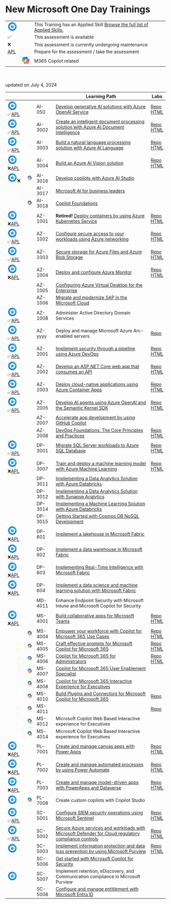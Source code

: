 # New Microsoft One Day Trainings


|   |   |   |
| - | - | - |
| <img src="media/apl.png" width="30"> |   | This Training has an Applied Skill [Browse the full list of Applied Skills.](https://learn.microsoft.com/en-us/credentials/browse/?credential_types=applied%20skills)  |
| ✅ |   | This assessment is available |
| ❌ |   | This assessment is currently undergoing maintenance |
| [APL]() |  | Prepare for the assessment / take the assessment |
|   | <img src="media/copilot.png" width="30"> | M365 Copilot related |

<br>
<br>
updated on July 4, 2024

[copilot]: media/copilot.png

|                                      |                                        |         | Learning Path                                                                                                         | Labs                                     |
| -------------------------------------| -------------------------------------- | ------- | --------------------------------------------------------------------------------------------------------------------- |------------------------------------------|
| <img src="media/apl.png" width="30">✅[APL][050 APL]|                                        | AI-050  | [Develop generative AI solutions with Azure OpenAI Service][050 LP]                                                   | [Repo][050 Repo]  <br> [HTML][050 HTML]  |
| <img src="media/apl.png" width="30">✅[APL][3002 APL]|                                        | AI-3002 | [Create an intelligent document processing solution with Azure AI Document Intelligence][3002 LP]                     | [Repo][3002 Repo] <br> [HTML][3002 HTML] |
| <img src="media/apl.png" width="30">✅[APL][3003 APL]|                                        | AI-3003 | [Build a natural language processing solution with Azure AI Language][3003 LP]                                        | [Repo][3003 Repo] <br> [HTML][3003 HTML] |
| <img src="media/apl.png" width="30">❌[APL][3004 APL]|                                        | AI-3004 | [Build an Azure AI Vision solution][3004 LP]                                                                          | [Repo][3004 Repo] <br> [HTML][3004 HTML] |
| <img src="media/apl.png" width="30">❌|<img src="media/copilot.png" width="50">| AI-3016 | [Develop copilots with Azure AI Studio][3016 LP]                                                                      |                                          |
|                                      |                                        | AI-3017 | [Microsoft AI for business leaders][3017 LP]                                                                          |                                          |
|                                      |<img src="media/copilot.png" width="50">| AI-3018 | [Copilot Foundations][3018 LP]                                                                                        |                                          |
| <img src="media/apl.png" width="30">❌[APL][1001 APL]|                                        | AZ-1001 | **Retired!** [Deploy containers by using Azure Kubernetes Service][1001 LP]                                           | [Repo][1001 Repo] <br> [HTML][1001 HTML] |
| <img src="media/apl.png" width="30">✅[APL][1002 APL]|                                        | AZ-1002 | [Configure secure access to your workloads using Azure networking][1002 LP]                                           | [Repo][1002 Repo] <br> [HTML][1002 HTML] |
| <img src="media/apl.png" width="30">✅[APL][1003 APL]|                                        | AZ-1003 | [Secure storage for Azure Files and Azure Blob Storage][1003 LP]                                                      | [Repo][1003 Repo] <br> [HTML][1003 HTML] |
| <img src="media/apl.png" width="30">❌[APL][1004 APL]|                                        | AZ-1004 | [Deploy and configure Azure Monitor][1004 LP]                                                                         | [Repo][1004 Repo] <br> [HTML][1004 HTML] |
|                                      |                                        | AZ-1005 | [Configuring Azure Virtual Desktop for the Enterprise][1005 LP]                                                       |                                          |
|                                      |                                        | AZ-1006 | [Migrate and modernize SAP in the Microsoft Cloud][1006 LP]                                                           |                                          |
| <img src="media/apl.png" width="30">✅[APL][1008 APL]|                                         | AZ-1008 | Administer Active Directory Domain Services                                                                           |                                          |
| <img src="media/apl.png" width="30">✅[APL][yyyy APL]|                                         | AZ-yyyy | Deploy and manage Microsoft Azure Arc-enabled servers                                                                 | [Repo][yyyy Repo]                                          |
| <img src="media/apl.png" width="30">✅[APL][2001 APL]|                                         | AZ-2001 | [Implement security through a pipeline using Azure DevOps][2001 LP]                                                   | [Repo][2001 Repo] <br> [HTML][2001 HTML] |
| <img src="media/apl.png" width="30">✅[APL][2002 APL]|                                         | AZ-2002 | [Develop an ASP.NET Core web app that consumes an API][2002 LP]                                                       | [Repo][2002 Repo] <br> [HTML][2002 HTML] |
| <img src="media/apl.png" width="30">✅[APL][2003 APL]|                                         | AZ-2003 | [Deploy cloud-native applications using Azure Container Apps][2003 LP]                                                | [Repo][2003 Repo] <br> [HTML][2003 HTML] |
| <img src="media/apl.png" width="30">✅[APL][2005 APL]|                                         | AZ-2005 | [Develop AI agents using Azure OpenAI and the Semantic Kernel SDK][2005 LP]                                           | [Repo][2005 Repo] <br> [HTML][2005 HTML] |
|                                     |                                        | AZ-2007 | [Accelerate app development by using GitHub Copilot][2007 LP]                                                         |                                          |
|                                     |                                        | AZ-2008 | [DevOps Foundations: The Core Principles and Practices][2008 LP]                                                      | [Repo][2008 Repo] <br> [HTML][2008 HTML] |
| <img src="media/apl.png" width="30">✅[APL][3001 APL]|                                        | DP-3001 | [Migrate SQL Server workloads to Azure SQL Database][3001 LP]                                                         | [Repo][3001 Repo] <br> [HTML][3001 HTML] |
| <img src="media/apl.png" width="30">❌[APL][3007 APL]|                                        | DP-3007 | [Train and deploy a machine learning model with Azure Machine Learning][3007 LP]                                      | [Repo][3007 Repo] <br> [HTML][3007 HTML] |
|                                     |                                        | DP-3011 | [Implementing a Data Analytics Solution with Azure Databricks][3011 LP]                                               |                                          |
|                                     |                                        | DP-3012 | [Implementing a Data Analytics Solution with Synapse Analytics][3012 LP]                                              |                                          |
|                                     |                                        | DP-3014 | [Implementing a Machine Learning Solution with Azure Databricks][3014 LP]                                             |                                          |
|                                     |                                        | DP-3015 | [Getting Started with Cosmos DB NoSQL Development][3015 LP]                                                           |                                          |
| <img src="media/apl.png" width="30">❌[APL][601 APL]|                                        | DP-601  | [Implement a lakehouse in Microsoft Fabric][601 LP]                                                                   |                                          |
| <img src="media/apl.png" width="30">❌[APL][602 APL]|                                        | DP-602  | [Implement a data warehouse in Microsoft Fabric][602 LP]                                                              |                                          |
| <img src="media/apl.png" width="30">❌[APL][603 APL]|                                        | DP-603  | [Implementing Real-Time Intelligence with Microsoft Fabric][603 LP]                                                   |                                          |
| <img src="media/apl.png" width="30">❌[APL][604 APL]|                                        | DP-604  | [Implement a data science and machine learning solution with Microsoft Fabric][604 LP]                                |                                          |
|                                     |                                        | MD-4011 | Enhance Endpoint Security with Microsoft Intune and Microsoft Copilot for Security                                    |                                          |
| <img src="media/apl.png" width="30">❌[APL][4001 APL]|                                        | MS-4001 | [Build collaborative apps for Microsoft Teams][4001 LP]                                                               | [Repo][4001 Repo] <br> [HTML][4001 HTML] |
|                                     |<img src="media/copilot.png" width="50">| MS-4004 | [Empower your workforce with Copilot for Microsoft 365 Use Cases][4004 LP]                                            | [Repo][4004 Repo] <br> [HTML][4004 HTML] |
|                                     |<img src="media/copilot.png" width="50">| MS-4005 | [Craft effective prompts for Microsoft Copilot for Microsoft 365][4005 LP]                                            | [Repo][4005 Repo] <br> [HTML][4005 HTML] |
|                                     |<img src="media/copilot.png" width="50">| MS-4006 | [Copilot for Microsoft 365 for Administrators][4006 LP]                                                               | [Repo][4006 Repo] <br> [HTML][4006 HTML] |
|                                     |<img src="media/copilot.png" width="50">| MS-4007 | [Copilot for Microsoft 365 User Enablement Specialist][4007 LP]                                                       |                                          |
|                                     |<img src="media/copilot.png" width="50">| MS-4008 | [Copilot for Microsoft 365 Interactive Experience for Executives][4008 LP]                                            |                                          |
|                                     |<img src="media/copilot.png" width="50">| MS-4010 | [Build Plugins and Connectors for Microsoft Copilot for Microsoft 365][4010 LP]                                       | [Repo][4010 Repo]                        |
|                                     |<img src="media/copilot.png" width="50">| MS-4011 |                                       | [Repo][4010 Repo]                        |
|                                     |<img src="media/copilot.png" width="50">| MS-4012 | Microsoft Copilot Web Based Interactive experience for Executives                                                     |                                          |
|                                     |<img src="media/copilot.png" width="50">| MS-4014 | Microsoft Copilot Web Based Interactive experience for Executives                                                     |                                          |
| <img src="media/apl.png" width="30">❌[APL][7001 APL]|                                        | PL-7001 | [Create and manage canvas apps with Power Apps][7001 LP]                                                              | [Repo][7001 Repo] <br> [HTML][7001 HTML] |
| <img src="media/apl.png" width="30">❌[APL][7002 APL]|                                        | PL-7002 | [Create and manage automated processes by using Power Automate][7002 LP]                                              | [Repo][7002 Repo] <br> [HTML][7002 HTML] |
| <img src="media/apl.png" width="30">❌[APL][7003 APL]|                                        | PL-7003 | [Create and manage model-driven apps with PowerApps and Dataverse][7003 LP]                                           | [Repo][7003 Repo] <br> [HTML][7003 HTML] |
| <img src="media/apl.png" width="30">|<img src="media/copilot.png" width="50">| PL-7008 | Create custom copilots with Copilot Studio                                                                            |                                          |
| <img src="media/apl.png" width="30">✅[APL][5001 APL]|                                        | SC-5001 | [Configure SIEM security operations using Microsoft Sentinel][5001 LP]                                                | [Repo][5001 Repo] <br> [HTML][5001 HTML] |
| <img src="media/apl.png" width="30">✅[APL][5002 APL]|                                        | SC-5002 | [Secure Azure services and workloads with Microsoft Defender for Cloud regulatory compliance controls][5002 LP]       | [Repo][5002 Repo] <br> [HTML][5002 HTML] |
| <img src="media/apl.png" width="30">|                                        | SC-5003 | [Implement information protection and data loss prevention by using Microsoft Purview][5003 LP]                       | [Repo][5003 Repo] <br> [HTML][5003 HTML] |
|                                     |                                        | SC-5006 | [Get started with Microsoft Copilot for Security][5006 LP]                                                            |                                          |
| <img src="media/apl.png" width="30">|                                        | SC-5007 | Implement retention, eDiscovery, and Communication compliance in Microsoft Purview                                    |                                          |
|                                     |                                        | SC-5008 | [Configure and manage entitlement with Microsoft Entra ID][5008 LP]                                                   |                                          |



[1008 LP]:   https://learn.microsoft.com/en-us/training/paths/administer-active-directory-domain-services/
[1008 APL]:  https://learn.microsoft.com/en-us/credentials/applied-skills/administer-active-directory-domain-services/

[yyyy LP]:    https://learn.microsoft.com/en-us/training/paths/deploy-manage-azure-arc-enabled-servers/
[yyyy APL]:   https://learn.microsoft.com/en-us/credentials/applied-skills/deploy-and-manage-microsoft-azure-arc-enabled-servers/
[yyyy Repo]:  https://github.com/MicrosoftLearning/Deploy-and-manage-Azure-Arc-enabled-Servers

[050 LP]:   https://learn.microsoft.com/en-us/training/paths/develop-ai-solutions-azure-openai/
[050 APL]:  https://learn.microsoft.com/en-us/credentials/applied-skills/develop-generative-ai-solutions-with-azure-openai-service/
[050 Repo]: https://github.com/MicrosoftLearning/mslearn-openai/tree/main
[050 HTML]: https://microsoftlearning.github.io/mslearn-openai/

[1001 LP]:   https://learn.microsoft.com/en-us/training/paths/deploy-manage-containers-azure-kubernetes-service/
[1001 APL]:  https://learn.microsoft.com/en-us/credentials/applied-skills/deploy-containers-by-using-azure-kubernetes-service/
[1001 Repo]: https://github.com/MicrosoftLearning/deploy-and-manage-containers-with-azure-kubernetes-service
[1001 HTML]: https://github.com/MicrosoftLearning/deploy-and-manage-containers-with-azure-kubernetes-service/blob/master/Instructions/Labs/Complete%20Guided%20Exercise-Deploy%20Applications%20to%20AKS.md

[1002 LP]:   https://learn.microsoft.com/en-us/training/paths/configure-secure-workloads-using-azure-virtual-networking/
[1002 APL]:  https://learn.microsoft.com/en-us/credentials/applied-skills/configure-secure-workloads-use-azure-virtual-networking/
[1002 Repo]: https://github.com/MicrosoftLearning/Configure-secure-access-to-workloads-with-Azure-virtual-networking-services
[1002 HTML]: https://microsoftlearning.github.io/Configure-secure-access-to-workloads-with-Azure-virtual-networking-services/

[1003 LP]:   https://learn.microsoft.com/en-us/training/paths/implement-storage-azure-files-azure-blob-storage/
[1003 APL]:  https://learn.microsoft.com/en-us/credentials/applied-skills/secure-storage-azure-files-azure-blob-storage/
[1003 Repo]: https://github.com/MicrosoftLearning/Secure-storage-for-Azure-Files-and-Azure-Blob-Storage
[1003 HTML]: https://microsoftlearning.github.io/Secure-storage-for-Azure-Files-and-Azure-Blob-Storage/

[1004 LP]:   https://learn.microsoft.com/en-us/training/paths/deploy-configure-azure-monitor/
[1004 APL]:  https://learn.microsoft.com/en-us/credentials/applied-skills/deploy-and-configure-azure-monitor/
[1004 Repo]: https://github.com/MicrosoftLearning/APL-1004-deploy-configure-azure-monitor
[1004 HTML]: https://microsoftlearning.github.io/APL-1004-deploy-configure-azure-monitor/

[1005 LP]:   https://learn.microsoft.com/en-us/training/courses/az-1005

[1006 LP]:   https://learn.microsoft.com/en-us/training/courses/az-1006

[2001 LP]:   https://learn.microsoft.com/en-us/training/paths/implement-security-through-pipeline-using-devops/
[2001 APL]:  https://learn.microsoft.com/en-us/credentials/applied-skills/implement-security-through-pipeline-using-devops/
[2001 Repo]: https://github.com/MicrosoftLearning/implement-security-through-pipeline-using-devops
[2001 HTML]: https://microsoftlearning.github.io/implement-security-through-pipeline-using-devops/

[2002 LP]:   https://learn.microsoft.com/en-us/training/paths/develop-asp-core-api/
[2002 APL]:  https://learn.microsoft.com/en-us/credentials/applied-skills/develop-an-aspnet-core-web-app-that-consumes-an-api/
[2002 Repo]: https://github.com/MicrosoftLearning/APL-2002-develop-aspnet-core-consumes-api
[2002 HTML]: https://microsoftlearning.github.io/APL-2002-develop-aspnet-core-consumes-api/

[2003 LP]:   https://learn.microsoft.com/en-us/training/paths/deploy-cloud-native-applications-to-azure-container-apps/
[2003 APL]:  https://learn.microsoft.com/en-us/credentials/applied-skills/deploy-cloud-native-apps-using-azure-container-apps/
[2003 Repo]: https://github.com/MicrosoftLearning/az-2003-deploy-cloud-native-applications-using-azure-container-apps
[2003 HTML]: https://microsoftlearning.github.io/az-2003-deploy-cloud-native-applications-using-azure-container-apps/

[2005 LP]:   https://learn.microsoft.com/en-us/training/paths/develop-ai-agents-azure-open-ai-semantic-kernel-sdk/
[2005 APL]:  https://learn.microsoft.com/en-us/credentials/applied-skills/develop-ai-agents-using-microsoft-azure-openai-and-semantic-kernel/
[2005 Repo]: https://github.com/MicrosoftLearning/AZ-2005-Develop-AI-agents-OpenAI-Semantic-Kernel-SDK
[2005 HTML]: https://github.com/MicrosoftLearning/AZ-2005-Develop-AI-agents-OpenAI-Semantic-Kernel-SDK/tree/master/Instructions/Labs

[2007 LP]:   https://learn.microsoft.com/en-us/training/paths/accelerate-app-development-using-github-copilot/

[2008 LP]:   https://learn.microsoft.com/en-us/training/paths/devops-foundations-core-principles-practices/
[2008 Repo]: https://github.com/MicrosoftLearning/AZ-2008_DevOps_Foundations_Core_Principles_Practices
[2008 HTML]: https://microsoftlearning.github.io/AZ-2008_DevOps_Foundations_Core_Principles_Practices/

[3001 LP]:   https://learn.microsoft.com/en-us/training/paths/migrate-sql-workloads-azure/
[3001 APL]:  https://learn.microsoft.com/en-us/credentials/applied-skills/migrate-sql-workloads-azure-sql-database/
[3001 Repo]: https://github.com/MicrosoftLearning/mslearn-sql-migration
[3001 HTML]: https://microsoftlearning.github.io/mslearn-sql-migration/

[3002 LP]:   https://learn.microsoft.com/en-us/training/paths/extract-data-from-forms-document-intelligence/
[3002 APL]:  https://learn.microsoft.com/en-us/credentials/applied-skills/create-intelligent-document-solution-azure-ai/
[3002 Repo]: https://github.com/MicrosoftLearning/mslearn-ai-document-intelligence
[3002 HTML]: https://microsoftlearning.github.io/mslearn-ai-document-intelligence

[3003 LP]:   https://learn.microsoft.com/en-us/training/paths/develop-language-solutions-azure-ai/
[3003 APL]:  https://learn.microsoft.com/en-us/credentials/applied-skills/build-natural-language-solution-azure-ai/
[3003 Repo]: https://github.com/MicrosoftLearning/mslearn-ai-language
[3003 HTML]: https://microsoftlearning.github.io/mslearn-ai-language

[3004 LP]:   https://learn.microsoft.com/en-us/training/paths/create-computer-vision-solutions-azure-ai/
[3004 APL]:  https://learn.microsoft.com/en-us/credentials/applied-skills/build-azure-ai-vision-solution/
[3004 Repo]: https://github.com/MicrosoftLearning/mslearn-ai-vision
[3004 HTML]: https://microsoftlearning.github.io/mslearn-ai-vision/

[3007 LP]:   https://learn.microsoft.com/en-us/training/paths/train-deploy-machine-learning-model/
[3007 APL]:  https://learn.microsoft.com/en-us/credentials/applied-skills/train-and-deploy-a-machine-learning-model-with-azure-machine-learning/
[3007 Repo]: https://github.com/MicrosoftLearning/mslearn-azure-ml
[3007 HTML]: https://microsoftlearning.github.io/mslearn-azure-ml/Instructions/11-Deploy-online-endpoint.html

[3011 LP]:   https://learn.microsoft.com/en-us/training/paths/data-engineer-azure-databricks/

[3012 LP]:   https://learn.microsoft.com/en-us/training/courses/DP-3012

[3014 LP]:   https://learn.microsoft.com/en-us/training/paths/build-operate-machine-learning-solutions-azure-databricks/

[3015 LP]:   https://learn.microsoft.com/en-us/training/courses/dp-3015

[3016 LP]:   https://learn.microsoft.com/en-us/training/paths/create-custom-copilots-ai-studio/

[3017 LP]:   https://learn.microsoft.com/training/paths/transform-your-business-with-microsoft-ai/

[3018 LP]:   https://learn.microsoft.com/training/paths/copilot-foundations/

[601 LP]:    https://learn.microsoft.com/en-us/training/paths/implement-lakehouse-microsoft-fabric/
[601 APL]:   https://learn.microsoft.com/en-us/credentials/applied-skills/implement-lakehouse-microsoft-fabric/

[602 LP]:    https://learn.microsoft.com/en-us/training/paths/work-with-data-warehouses-using-microsoft-fabric/
[602 APL]:   https://learn.microsoft.com/en-us/credentials/applied-skills/work-with-data-warehouses-using-microsoft-fabric/

[603 LP]:    https://learn.microsoft.com/en-us/training/paths/explore-real-time-analytics-microsoft-fabric/
[603 APL]:   https://learn.microsoft.com/en-us/credentials/applied-skills/implement-a-real-time-intelligence-solution-with-microsoft-fabric/

[604 LP]:    https://learn.microsoft.com/en-us/training/paths/implement-data-science-machine-learning-fabric/
[604 APL]:   https://learn.microsoft.com/en-us/credentials/applied-skills/implement-a-data-science-and-machine-learning-solution-with-microsoft-fabric/

[4001 LP]:   https://learn.microsoft.com/en-us/training/paths/build-collaborative-apps-microsoft-teams/
[4001 APL]:  https://learn.microsoft.com/en-us/credentials/applied-skills/build-collaborative-apps-microsoft-teams/
[4001 Repo]: https://github.com/MicrosoftLearning/MS-4001-Build-collaborative-apps-for-Microsoft-Teams
[4001 HTML]: https://microsoftlearning.github.io/MS-4001-Build-collaborative-apps-for-Microsoft-Teams/

[4004 LP]:   https://learn.microsoft.com/en-us/training/paths/empower-workforce-copilot-use-cases/
[4004 Repo]: https://github.com/MicrosoftLearning/MS-4004-Empower-workforce-copilot-use-cases
[4004 HTML]: https://github.com/MicrosoftLearning/MS-4004-Empower-workforce-copilot-use-cases/tree/master/Instructions

[4005 LP]:   https://learn.microsoft.com/en-us/training/paths/craft-effective-prompts-copilot-microsoft-365/
[4005 Repo]: https://github.com/MicrosoftLearning/MS-4005-Craft-effective-prompts-for-Microsoft-Copilot-for-Microsoft-365/
[4005 HTML]: https://github.com/MicrosoftLearning/MS-4005-Craft-effective-prompts-for-Microsoft-Copilot-for-Microsoft-365/tree/master/Instructions

[4006 LP]:   https://learn.microsoft.com/en-us/training/courses/ms-4006
[4006 Repo]: https://github.com/MicrosoftLearning/MS-4006-Copilot-for-Microsoft-365-for-Administrators
[4006 HTML]: https://github.com/MicrosoftLearning/MS-4006-Copilot-for-Microsoft-365-for-Administrators/tree/master/Instructions

[4007 LP]:   https://learn.microsoft.com/en-us/training/paths/explore-how-drive-adoption-microsoft-copilot-m365/

[4008 LP]:   https://learn.microsoft.com/en-us/training/paths/microsoft-copilot-for-microsoft-365-executive-challenge/

[4010 LP]:   https://learn.microsoft.com/en-us/training/paths/build-plugins-connectors-microsoft-copilot-microsoft-365/
[4010 Repo]: https://github.com/MicrosoftLearning/MS-4010-Build-Plugins-Connectors-Microsoft-Copilot-M365

[5001 LP]:   https://learn.microsoft.com/en-us/training/paths/configure-security-information-event-management-operations-using-microsoft-sentinel/
[5001 APL]:  https://learn.microsoft.com/en-us/credentials/applied-skills/configure-siem-security-operations-using-microsoft-sentinel/
[5001 Repo]: https://github.com/MicrosoftLearning/APL-5001-configure-siem-security-operations-using-microsoft-sentinel
[5001 HTML]: https://microsoftlearning.github.io/APL-5001-configure-siem-security-operations-using-microsoft-sentinel/

[5002 LP]:   https://learn.microsoft.com/en-us/training/paths/secure-azure-services-workloads-defender-cloud/
[5002 APL]:  https://learn.microsoft.com/en-us/credentials/applied-skills/secure-azure-services-and-workloads-with-microsoft-defender-for-cloud-regulatory-compliance-controls/
[5002 Repo]: https://github.com/MicrosoftLearning/Secure-Azure-with-Microsoft-Defender-Cloud-Compliance-Controls
[5002 HTML]: https://microsoftlearning.github.io/Secure-Azure-with-Microsoft-Defender-Cloud-Compliance-Controls/

[5003 LP]:   https://learn.microsoft.com/en-us/training/paths/purview-implement-information-protection-data-loss-prevention/
[5003 Repo]: https://github.com/MicrosoftLearning/SC-5003_Information-protection-and-Data-Loss-Prevention
[5003 HTML]: https://microsoftlearning.github.io/SC-5003_Information-protection-and-Data-Loss-Prevention/

[5006 LP]:   https://learn.microsoft.com/en-us/training/paths/security-copilot-and-ai/

[5008 LP]:   https://learn.microsoft.com/en-us/training/paths/configure-manage-entitlement-microsoft-entra-id/

[7001 LP]:   https://learn.microsoft.com/en-us/training/paths/create-manage-canvas-apps-power-apps/
[7001 APL]:  https://learn.microsoft.com/en-us/credentials/applied-skills/create-manage-canvas-apps-power-apps/
[7001 Repo]: https://github.com/MicrosoftLearning/PL-7001-Create-and-manage-canvas-apps-with-Power-Apps
[7001 HTML]: https://github.com/MicrosoftLearning/PL-7001-Create-and-manage-canvas-apps-with-Power-Apps/tree/master/Instructions

[7002 LP]:   https://learn.microsoft.com/en-us/training/paths/create-manage-automated-processes-by-using-power-automate/
[7002 APL]:  https://learn.microsoft.com/en-us/credentials/applied-skills/create-and-manage-automated-processes-with-power-automate/
[7002 Repo]: https://github.com/MicrosoftLearning/PL-7002-Create-and-Manage-Automated-Processes-by-using-Power-Automate
[7002 HTML]: https://github.com/MicrosoftLearning/PL-7002-Create-and-Manage-Automated-Processes-by-using-Power-Automate/tree/master/Instructions

[7003 LP]:   https://learn.microsoft.com/en-us/training/paths/create-manage-model-driven-apps/   
[7003 APL]:  https://learn.microsoft.com/en-us/credentials/applied-skills/create-and-manage-model-driven-apps-with-power-apps-and-dataverse/   
[7003 Repo]: https://github.com/MicrosoftLearning/PL-7003-Create-and-manage-model-driven-apps-with-Power-Apps-and-Dataverse
[7003 HTML]: https://github.com/MicrosoftLearning/PL-7003-Create-and-manage-model-driven-apps-with-Power-Apps-and-Dataverse/tree/master/Instructions
